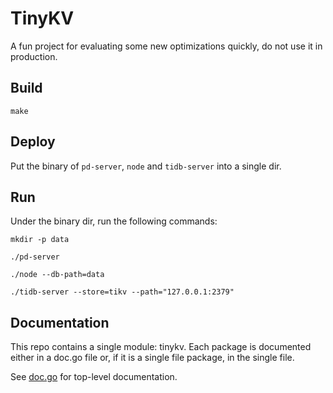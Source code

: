 # TinyKV

A fun project for evaluating some new optimizations quickly, do not use it in production.

## Build
```
make
```

## Deploy

Put the binary of `pd-server`, `node` and `tidb-server` into a single dir.

## Run

Under the binary dir, run the following commands:

```
mkdir -p data
```

```
./pd-server
```

```
./node --db-path=data
```

```
./tidb-server --store=tikv --path="127.0.0.1:2379"
```

## Documentation

This repo contains a single module: tinykv. Each package is documented either in a doc.go file or, if it is a single
file package, in the single file.

See [doc.go](doc.go) for top-level documentation.
